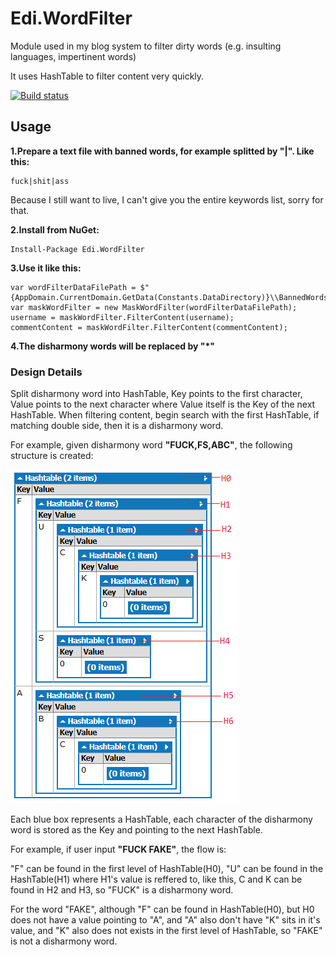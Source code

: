 # Edi.WordFilter

Module used in my blog system to filter dirty words (e.g. insulting languages, impertinent words)

It uses HashTable to filter content very quickly.

[![Build status](https://dev.azure.com/ediwang/EdiWang-GitHub-Builds/_apis/build/status/Edi.WordFilter-CI)](https://dev.azure.com/ediwang/EdiWang-GitHub-Builds/_build/latest?definitionId=-1)

## Usage

**1.Prepare a text file with banned words, for example splitted by "|". Like this:**
```
fuck|shit|ass
```
Because I still want to live, I can't give you the entire keywords list, sorry for that.

**2.Install from NuGet:**
```
Install-Package Edi.WordFilter
```

**3.Use it like this:**
```
var wordFilterDataFilePath = $"{AppDomain.CurrentDomain.GetData(Constants.DataDirectory)}\\BannedWords.txt";
var maskWordFilter = new MaskWordFilter(wordFilterDataFilePath);
username = maskWordFilter.FilterContent(username);
commentContent = maskWordFilter.FilterContent(commentContent);
```

**4.The disharmony words will be replaced by "*"**

### Design Details

Split disharmony word into HashTable, Key points to the first character, Value points to the next character where Value itself is the Key of the next HashTable. When filtering content, begin search with the first HashTable, if matching double side, then it is a disharmony word.

For example, given disharmony word **"FUCK,FS,ABC"**, the following structure is created:

![image](https://raw.githubusercontent.com/EdiWang/Edi.WordFilter/master/img/doc-hashtable-structure.png)

Each blue box represents a HashTable, each character of the disharmony word is stored as the Key and pointing to the next HashTable.

For example, if user input **"FUCK FAKE"**, the flow is:

"F" can be found in the first level of HashTable(H0), "U" can be found in the HashTable(H1) where H1's value is reffered to, like this, C and K can be found in H2 and H3, so "FUCK" is a disharmony word.

For the word "FAKE", although "F" can be found in HashTable(H0), but H0 does not have a value pointing to "A", and "A" also don't have "K" sits in it's value, and "K" also does not exists in the first level of HashTable, so "FAKE" is not a disharmony word.
